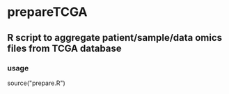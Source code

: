# prepareTCGA

## R script to aggregate patient/sample/data omics files from TCGA database


### usage

source("prepare.R")
